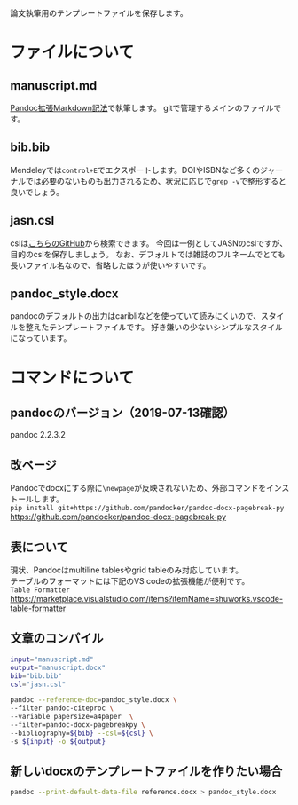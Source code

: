 論文執筆用のテンプレートファイルを保存します。

# ファイルについて
## manuscript.md
[Pandoc拡張Markdown記法](http://sky-y.github.io/site-pandoc-jp/users-guide/)で執筆します。
gitで管理するメインのファイルです。

## bib.bib
Mendeleyでは`control+E`でエクスポートします。DOIやISBNなど多くのジャーナルでは必要のないものも出力されるため、状況に応じで`grep -v`で整形すると良いでしょう。

## jasn.csl
cslは[こちらのGitHub](https://github.com/citation-style-language/styles/find/master)から検索できます。
今回は一例としてJASNのcslですが、目的のcslを保存しましょう。
なお、デフォルトでは雑誌のフルネームでとても長いファイル名なので、省略したほうが使いやすいです。

## pandoc_style.docx
pandocのデフォルトの出力はcaribliなどを使っていて読みにくいので、スタイルを整えたテンプレートファイルです。
好き嫌いの少ないシンプルなスタイルになっています。

# コマンドについて

## pandocのバージョン（2019-07-13確認）
pandoc 2.2.3.2

## 改ページ
Pandocでdocxにする際に`\newpage`が反映されないため、外部コマンドをインストールします。  
`pip install git+https://github.com/pandocker/pandoc-docx-pagebreak-py`  
https://github.com/pandocker/pandoc-docx-pagebreak-py

## 表について
現状、Pandocはmultiline tablesやgrid tableのみ対応しています。  
テーブルのフォーマットには下記のVS codeの拡張機能が便利です。  
`Table Formatter`  
https://marketplace.visualstudio.com/items?itemName=shuworks.vscode-table-formatter

## 文章のコンパイル
```bash
input="manuscript.md"
output="manuscript.docx"
bib="bib.bib"
csl="jasn.csl"

pandoc --reference-doc=pandoc_style.docx \
--filter pandoc-citeproc \
--variable papersize=a4paper  \
--filter=pandoc-docx-pagebreakpy \
--bibliography=${bib} --csl=${csl} \
-s ${input} -o ${output}
```

## 新しいdocxのテンプレートファイルを作りたい場合
```bash
pandoc --print-default-data-file reference.docx > pandoc_style.docx
```
